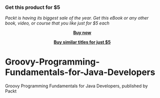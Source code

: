 
### Get this product for $5

<i>Packt is having its biggest sale of the year. Get this eBook or any other book, video, or course that you like just for $5 each</i>


<b><p align='center'>[Buy now](https://packt.link/9781801074063)</p></b>


<b><p align='center'>[Buy similar titles for just $5](https://subscription.packtpub.com/search)</p></b>


# Groovy-Programming-Fundamentals-for-Java-Developers
Groovy Programming Fundamentals for Java Developers, published by Packt
